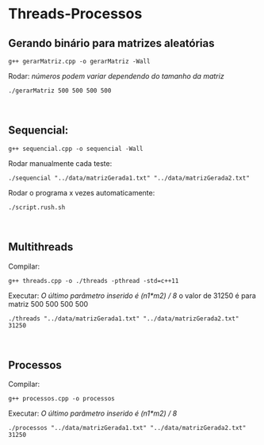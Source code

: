 # Threads-Processos

## Gerando binário para matrizes aleatórias
```
g++ gerarMatriz.cpp -o gerarMatriz -Wall  
```
Rodar: _números podem variar dependendo do tamanho da matriz_
```
./gerarMatriz 500 500 500 500
```
<br>

## Sequencial:
```
g++ sequencial.cpp -o sequencial -Wall
```

Rodar manualmente cada teste:
```
./sequencial "../data/matrizGerada1.txt" "../data/matrizGerada2.txt"
```

Rodar o programa x vezes automaticamente:
```
./script.rush.sh
```
<br>

## Multithreads
Compilar: 
```
g++ threads.cpp -o ./threads -pthread -std=c++11
```
Executar:
_O último parâmetro inserido é (n1*m2) / 8_ o valor de 31250 é para matriz 500 500 500 500
```
./threads "../data/matrizGerada1.txt" "../data/matrizGerada2.txt" 31250
```
<br>

## Processos
Compilar:
```
g++ processos.cpp -o processos
```
Executar:
_O último parâmetro inserido é (n1*m2) / 8_
```
./processos "../data/matrizGerada1.txt" "../data/matrizGerada2.txt" 31250
```